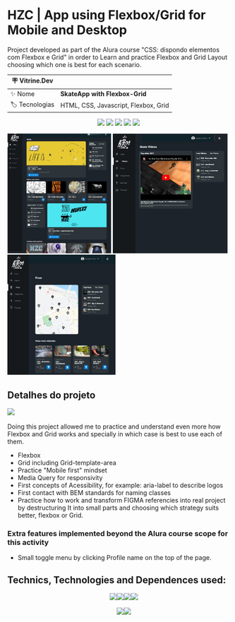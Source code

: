 # HZC | App using Flexbox/Grid for Mobile and Desktop


Project developed as part of the Alura course "CSS: dispondo elementos com Flexbox e Grid" in order to Learn and practice Flexbox and Grid Layout choosing which one is best for each scenario.

| :placard: Vitrine.Dev |     |
| -------------  | --- |
| :sparkles: Nome        | **SkateApp with Flexbox-Grid**
| :label: Tecnologias | HTML, CSS, Javascript, Flexbox, Grid

<p align='center'>
<img src='https://img.shields.io/github/last-commit/NobertoFerreiraFilho/skateApp-flexbox-grid?style=plastic'>
<img src='https://img.shields.io/static/v1?label=Status&message=OnGoing&color=yellow'>
<img src='https://img.shields.io/github/stars/NobertoFerreiraFilho/skateApp-flexbox-grid'>
<img src='https://img.shields.io/github/forks/NobertoFerreiraFilho/skateApp-flexbox-grid'>
<img src='https://img.shields.io/github/issues/NobertoFerreiraFilho/skateApp-flexbox-grid'>
</p>

<!-- Inserir imagem com a #vitrinedev ao final do link -->
<img src='https://github.com/NobertoFerreiraFilho/skateApp-flexbox-grid/blob/master/assets/img/home-page.jpg#vitrinedev' width=235/> <img src='https://github.com/NobertoFerreiraFilho/skateApp-flexbox-grid/blob/master/assets/img/Videos-page.jpg' width=260/> <img src='https://github.com/NobertoFerreiraFilho/skateApp-flexbox-grid/blob/master/assets/img/Picos-page.jpg' width=245/> 
## Detalhes do projeto

![](https://github.com/NobertoFerreiraFilho/skateApp-flexbox-grid/blob/master/assets/img/HZC-SkateApp_1__AdobeExpress.gif)

Doing this project allowed me to practice and understand even more how Flexbox and Grid works and specially in which case is best to use each of them.
<ul>
  <li>Flexbox</li>
  <li>Grid including Grid-template-area</li>
  <li>Practice "Mobile first" mindset</li>
  <li>Media Query for responsivity</li>
  <li>First concepts of Acessibility, for example: aria-label to describe logos
  <li>First contact with BEM standards for naming classes</li>
  <li>Practice how to work and transform FIGMA referencies into real project by destructuring It into small parts and choosing which strategy suits better, flexbox or Grid.</li>
</ul>

 ### Extra features implemented beyond the Alura course scope for this activity
 <ul>
  <li>Small toggle menu by clicking Profile name on the top of the page. </li>
  </ul>
 
## Technics, Technologies and Dependences used:

<ul style='display:flex; flex-wrap: wrap; justify-content:center;'>
<il>
<img src='https://img.shields.io/badge/CSS3-black?logo=CSS3'/>
</il>
<il>
<img src='https://img.shields.io/badge/HTML5-black?logo=HTML5'/>
</il>
<il>
<img src='https://img.shields.io/badge/Git-black?logo=git'/>
</il>
<il>
<img src='https://img.shields.io/badge/VSCode-black?logo=visual-studio-code'/>
</il>
</ul>

<ul style='display:flex; flex-wrap: wrap; justify-content:center;'>
<il>
<img src='https://img.shields.io/badge/CI%20CD-black?logo=CI-CD'/>
</il>
<il>
<img src='https://img.shields.io/badge/GRID-black?logo=Flex-box'/>
</il>
</ul>
